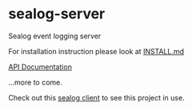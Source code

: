# sealog-server
Sealog event logging server

For installation instruction please look at [INSTALL.md](https://github.com/webbpinner/sealog-server/blob/master/INSTALL.md)

[API Documentation](<http://162.243.201.175:8000/documentation>)

...more to come.

Check out this [sealog client](https://github.com/webbpinner/sealog-server) to see this project in use.
